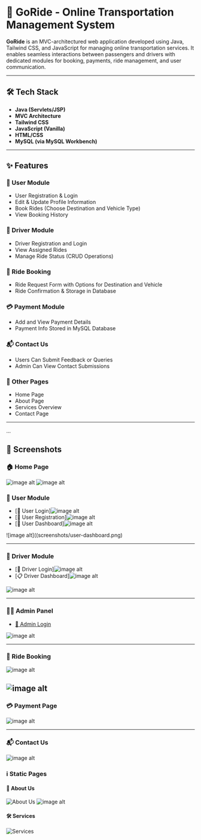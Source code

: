 # 🚗 GoRide - Online Transportation Management System

**GoRide** is an MVC-architectured web application developed using Java, Tailwind CSS, and JavaScript for managing online transportation services. It enables seamless interactions between passengers and drivers with dedicated modules for booking, payments, ride management, and user communication.

---

## 🛠️ Tech Stack

- **Java (Servlets/JSP)**
- **MVC Architecture**
- **Tailwind CSS**
- **JavaScript (Vanilla)**
- **HTML/CSS**
- **MySQL (via MySQL Workbench)**

---

## ✨ Features

### 👤 User Module
- User Registration & Login
- Edit & Update Profile Information
- Book Rides (Choose Destination and Vehicle Type)
- View Booking History

### 🚕 Driver Module
- Driver Registration and Login
- View Assigned Rides
- Manage Ride Status (CRUD Operations)

### 📅 Ride Booking
- Ride Request Form with Options for Destination and Vehicle
- Ride Confirmation & Storage in Database

### 💳 Payment Module
- Add and View Payment Details
- Payment Info Stored in MySQL Database

### 📬 Contact Us
- Users Can Submit Feedback or Queries
- Admin Can View Contact Submissions

### 🧾 Other Pages
- Home Page
- About Page
- Services Overview
- Contact Page

---
...

## 📸 Screenshots

### 🏠 Home Page
![image alt](https://github.com/Akilajayathunga/Online-Transportation-Management-System/blob/4d480363e620f7293adc2f7e003a3e7d7c097858/Screenshot%202025-06-17%20101004.png)
![image alt](https://github.com/Akilajayathunga/Online-Transportation-Management-System/blob/e1329848087a1bbfb854c0843094d4ceffcc5804/Screenshot%202025-06-17%20101013.png)

### 👤 User Module
- [🔐 User Login]![image alt](https://github.com/Akilajayathunga/Online-Transportation-Management-System/blob/e1329848087a1bbfb854c0843094d4ceffcc5804/Screenshot%202025-06-17%20101038.png)
- [📝 User Registration]![image alt](https://github.com/Akilajayathunga/Online-Transportation-Management-System/blob/e1329848087a1bbfb854c0843094d4ceffcc5804/Screenshot%202025-06-17%20101026.png)
- [🧾 User Dashboard]![image alt](https://github.com/Akilajayathunga/Online-Transportation-Management-System/blob/d87954cb2b79c8b278ede10c70107d556055877b/Screenshot%202025-06-17%20101437.png)

![image alt]((screenshots/user-dashboard.png)

---

### 🚕 Driver Module
- [🔐 Driver Login]![image alt]()
- [📋 Driver Dashboard]![image alt](https://github.com/Akilajayathunga/Online-Transportation-Management-System/blob/d87954cb2b79c8b278ede10c70107d556055877b/Screenshot%202025-06-17%20101609.png)

![image alt](https://github.com/Akilajayathunga/Online-Transportation-Management-System/blob/d87954cb2b79c8b278ede10c70107d556055877b/Screenshot%202025-06-17%20101621.png)

---

### 🧑‍💼 Admin Panel
- [🔐 Admin Login](#)

![image alt](https://github.com/Akilajayathunga/Online-Transportation-Management-System/blob/d87954cb2b79c8b278ede10c70107d556055877b/Screenshot%202025-06-17%20101653.png)

---

### 📅 Ride Booking
![image alt](https://github.com/Akilajayathunga/Online-Transportation-Management-System/blob/d87954cb2b79c8b278ede10c70107d556055877b/Screenshot%202025-06-17%20101445.png)

![image alt](https://github.com/Akilajayathunga/Online-Transportation-Management-System/blob/d87954cb2b79c8b278ede10c70107d556055877b/Screenshot%202025-06-17%20101520.png)
---

### 💳 Payment Page
![image alt](https://github.com/Akilajayathunga/Online-Transportation-Management-System/blob/d87954cb2b79c8b278ede10c70107d556055877b/Screenshot%202025-06-17%20101528.png)

---

### 📬 Contact Us
![image alt](https://github.com/Akilajayathunga/Online-Transportation-Management-System/blob/d87954cb2b79c8b278ede10c70107d556055877b/Screenshot%202025-06-17%20101221.png)

### ℹ️ Static Pages

#### 📖 About Us
![About Us](https://github.com/Akilajayathunga/Online-Transportation-Management-System/blob/e1329848087a1bbfb854c0843094d4ceffcc5804/Screenshot%202025-06-17%20101110.png)
![image alt](https://github.com/Akilajayathunga/Online-Transportation-Management-System/blob/d87954cb2b79c8b278ede10c70107d556055877b/Screenshot%202025-06-17%20101124.png)

#### 🛠 Services
![Services](https://github.com/Akilajayathunga/Online-Transportation-Management-System/blob/d87954cb2b79c8b278ede10c70107d556055877b/Screenshot%202025-06-17%20101251.png)
